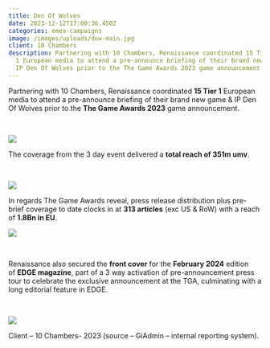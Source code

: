 ```yaml
---
title: Den Of Wolves
date: 2023-12-12T17:00:36.450Z
categories: emea-campaigns
image: /images/uploads/dow-main.jpg
client: 10 Chambers
description: Partnering with 10 Chambers, Renaissance coordinated 15 Tier
  1 European media to attend a pre-announce briefing of their brand new game &
  IP Den Of Wolves prior to the The Game Awards 2023 game announcement.
---
```

Partnering with 10 Chambers, Renaissance coordinated **15 Tier 1** European media to attend a pre-announce briefing of their brand new game & IP Den Of Wolves prior to the **The Game Awards 2023** game announcement. ​

​

![](/images/uploads/dow4.jpg)



The coverage from the 3 day event delivered a **total reach of 351m umv**. ​

​

![](/images/uploads/dow2.jpg)



In regards The Game Awards reveal, press release distribution plus pre-brief coverage to date clocks in at **313 articles** (exc US & RoW) with a reach of **1.8Bn in EU**.​

![](/images/uploads/dow-3.jpg)

​

Renaissance also secured the **front cover** for the **February 2024** edition of **EDGE magazine**, part of a 3 way activation of pre-announcement press tour to celebrate the exclusive announcement at the TGA, culminating with a long editorial feature in EDGE.​

​

![](/images/uploads/dow1.jpg)

Client – 10 Chambers- 2023 (source – GiAdmin – internal reporting system).​

<!--EndFragment-->